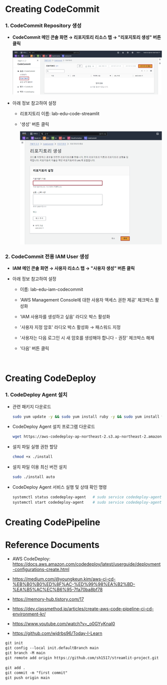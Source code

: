 # Creating CodeCommit

### 1. CodeCommit Repository 생성

- **CodeCommit 메인 콘솔 화면 → 리포지토리 리소스 탭 → "리포지토리 생성" 버튼 클릭**

    ![alt text](./img/code_commit_01.png)

- 아래 정보 참고하여 설정

    - 리포지토리 이름: lab-edu-code-streamlit

    - '생성' 버튼 클릭

        <img src="./img/code_commit_02.png" width="600" />

### 2. CodeCommit 전용 IAM User 생성

- **IAM 메인 콘솔 화면 → 사용자 리소스 탭 → "사용자 생성" 버튼 클릭**

- 아래 정보 참고하여 설정

    - 이름: lab-edu-iam-codecommit

    - 'AWS Management Console에 대한 사용자 액세스 권한 제공' 체크박스 활성화

    - 'IAM 사용자를 생성하고 싶음' 라디오 박스 활성화

    - '사용자 지정 암호' 라디오 박스 활성화 → 패스워드 지정

    - '사용자는 다음 로그인 시 새 암호를 생성해야 합니다 - 권장' 체크박스 해제
    
    - '다음' 버튼 클릭

<br>

# Creating CodeDeploy

### 1. CodeDeploy Agent 설치

- 관련 패키지 다운로드

    ```bash
    sudo yum update -y && sudo yum install ruby -y && sudo yum install wget -y
    ```

- CodeDeploy Agent 설치 프로그램 다운로드

    ```bash
    wget https://aws-codedeploy-ap-northeast-2.s3.ap-northeast-2.amazonaws.com/latest/install
    ```

- 설치 파일 실행 권한 할당

    ```bash
    chmod +x ./install
    ```

- 설치 파일 이용 최신 버전 설치 

    ```bash
    sudo ./install auto
    ```

- CodeDeploy Agent 서비스 실행 및 상태 확인 명령

    ```bash
    systemctl status codedeploy-agent   # sudo service codedeploy-agent status
    systemctl start codedeploy-agent    # sudo service codedeploy-agent start
    ```

# Creating CodePipeline


# Reference Documents

- AWS CodeDeploy: https://docs.aws.amazon.com/codedeploy/latest/userguide/deployment-configurations-create.html

- https://medium.com/@youngkeun.kim/aws-ci-cd-%EB%B0%B0%ED%8F%AC-%ED%99%98%EA%B2%BD-%EA%B5%AC%EC%B6%95-7fa70ba8bf78

- https://memory-hub.tistory.com/17

- https://dev.classmethod.jp/articles/create-aws-code-pipeline-ci-cd-environment-kr/

- https://www.youtube.com/watch?v=_o0GYyKnaI0

- https://github.com/wjdrbs96/Today-I-Learn




```
git init
git config --local init.defaultBranch main
git branch -M main
git remote add origin https://github.com/sh1517/streamlit-project.git

git add .
git commit -m "first commit"
git push origin main
```